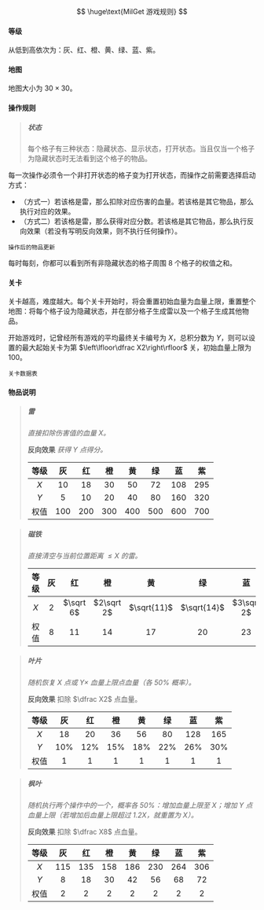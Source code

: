 $$
\huge\text{MilGet 游戏规则}
$$

#### 等级

从低到高依次为：灰、红、橙、黄、绿、蓝、紫。

#### 地图

地图大小为 $30\times 30$。

#### 操作规则

> ##### 状态
> 
> 每个格子有三种状态：隐藏状态、显示状态，打开状态。当且仅当一个格子为隐藏状态时无法看到这个格子的物品。

每一次操作必须令一个非打开状态的格子变为打开状态，而操作之前需要选择启动方式：

- （方式一）若该格是雷，那么扣除对应伤害的血量。若该格是其它物品，那么执行对应的效果。
- （方式二）若该格是雷，那么获得对应分数。若该格是其它物品，那么执行反向效果（若没有写明反向效果，则不执行任何操作）。

`操作后的物品更新`

每时每刻，你都可以看到所有非隐藏状态的格子周围 $8$ 个格子的权值之和。

#### 关卡

关卡越高，难度越大。每个关卡开始时，将会重置初始血量为血量上限，重置整个地图：将每个格子设为隐藏状态，并在部分格子生成雷以及一个格子生成其他物品。

开始游戏时，记曾经所有游戏的平均最终关卡编号为 $X$，总积分数为 $Y​$，则可以设置的最大起始关卡为第 $\left\lfloor\dfrac X2\right\rfloor$ 关，初始血量上限为 $100$。

`关卡数据表`

#### 物品说明

> ##### 雷
>
> _直接扣除伤害值的血量 $X$。_
>
> **反向效果** _获得 $Y$ 点得分。_
>
> | 等级 | 灰 | 红 | 橙 | 黄 | 绿 | 蓝 | 紫 |
> | :-: | :-: | :-: | :-: | :-: | :-: | :-: | :-: |
> | $X$ | $10$ | $18$ | $30$ | $50$ | $72$ | $108$ | $295$ |
> | $Y$ | $5$ | $10$ | $20$ | $40$ | $80$ | $160$ | $320$ |
> | 权值 | $100$ | $200$ | $300$ | $400$ | $500$ | $600$ | $700$ |

> ##### 磁铁
>
> _直接清空与当前位置距离 $\leq X$ 的雷。_
>
> | 等级 |  灰  |    红     |     橙     |     黄      |     绿      |     蓝     |     紫     |
> | :--: | :--: | :-------: | :--------: | :---------: | :---------: | :--------: | :--------: |
> | $X$  | $2$  | $\sqrt 6$ | $2\sqrt 2$ | $\sqrt{11}$ | $\sqrt{14}$ | $3\sqrt 2$ | $2\sqrt 6$ |
> | 权值 | $8$  |   $11$    |    $14$    |    $17$     |    $20$     |    $23$    |    $26$    |

> ##### 叶片
>
> _随机恢复 $X$ 点或 $Y\times$ 血量上限点血量（各 $50\%$ 概率）。_
>
> **反向效果** 扣除 $\dfrac X2$ 点血量。
>
> | 等级 |   灰   |   红   |   橙   |   黄   |   绿   |   蓝   |   紫   |
> | :--: | :----: | :----: | :----: | :----: | :----: | :----: | :----: |
> | $X$  |  $18$  |  $20$  |  $36$  |  $56$  |  $80$  | $128$  | $165$  |
> | $Y$  | $10\%$ | $12\%$ | $15\%$ | $18\%$ | $22\%$ | $26\%$ | $30\%$ |
> | 权值 |  $1$   |  $1$   |  $1$   |  $1$   |  $1$   |  $1$   |  $1$   |

> ##### 枫叶
>
> _随机执行两个操作中的一个，概率各 $50\%​$：增加血量上限至 $X​$；增加 $Y​$ 点血量上限（若增加后血量上限超过 $1.2X​$，就重置为 $X​$）。_
>
> **反向效果** 扣除 $\dfrac X8$ 点血量。
>
> | 等级 |  灰   |  红   |  橙   |  黄   |  绿   |  蓝   |  紫   |
> | :--: | :---: | :---: | :---: | :---: | :---: | :---: | :---: |
> | $X$  | $115$ | $135$ | $158$ | $186$ | $230$ | $264$ | $306$ |
> | $Y$  |  $8$  | $18$  | $30$  | $42$  | $56$  | $68$  | $72$  |
> | 权值 |  $2$  |  $2$  |  $2$  |  $2$  |  $2$  |  $2$  |  $2$  |

